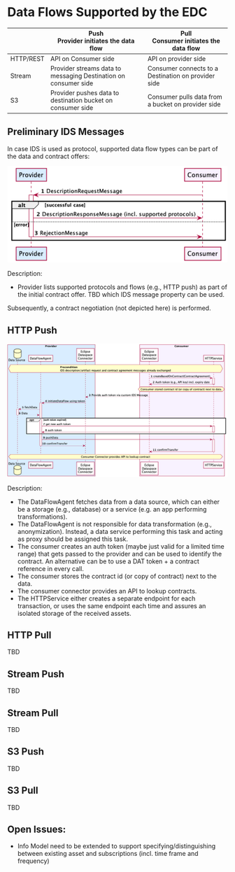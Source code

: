 # Data Flows Supported by the EDC

|   |Push<br />Provider initiates the data flow|Pull<br />Consumer initiates the data flow|
|---|---|---|
|HTTP/REST|API on Consumer side|API on provider side|
|Stream|Provider streams data to messaging Destination on consumer side|Consumer connects to a Destination on provider side|
|S3|Provider pushes data to destination bucket on consumer side|Consumer pulls data from a bucket on provider side|

## Preliminary IDS Messages

In case IDS is used as protocol, supported data flow types can be part of the data and contract offers:

![UML Sequence Diagram](description-request-flow.png)

Description:
- Provider lists supported protocols and flows (e.g., HTTP push) as part of the initial contract offer. TBD which IDS message property can be used.

Subsequently, a contract negotiation (not depicted here) is performed.

## HTTP Push

![UML Sequence Diagram](data-flow-http-push.png)

Description:
- The DataFlowAgent fetches data from a data source, which can either be a storage (e.g., database) or a service (e.g. an app performing transformations).
- The DataFlowAgent is not responsible for data transformation (e.g., anonymization). Instead, a data service performing this task and acting as proxy should be assigned this task.
- The consumer creates an auth token (maybe just valid for a limited time range) that gets passed to the provider and can be used to identify the contract. An alternative can be to use a DAT token + a contract reference in every call.
- The consumer stores the contract id (or copy of contract) next to the data.
- The consumer connector provides an API to lookup contracts.
- The HTTPService either creates a separate endpoint for each transaction, or uses the same endpoint each time and assures an isolated storage of the received assets.
## HTTP Pull
TBD

## Stream Push
TBD

## Stream Pull
TBD

## S3 Push
TBD

## S3 Pull
TBD
## Open Issues:
- Info Model need to be extended to support specifying/distinguishing between existing asset and subscriptions (incl. time frame and frequency)
